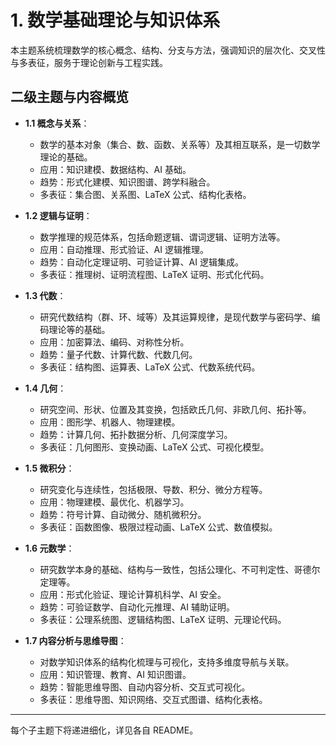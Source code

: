 # 1. 数学基础理论与知识体系

本主题系统梳理数学的核心概念、结构、分支与方法，强调知识的层次化、交叉性与多表征，服务于理论创新与工程实践。

## 二级主题与内容概览

- **1.1 概念与关系**：
  - 数学的基本对象（集合、数、函数、关系等）及其相互联系，是一切数学理论的基础。
  - 应用：知识建模、数据结构、AI 基础。
  - 趋势：形式化建模、知识图谱、跨学科融合。
  - 多表征：集合图、关系图、LaTeX 公式、结构化表格。

- **1.2 逻辑与证明**：
  - 数学推理的规范体系，包括命题逻辑、谓词逻辑、证明方法等。
  - 应用：自动推理、形式验证、AI 逻辑推理。
  - 趋势：自动化定理证明、可验证计算、AI 逻辑集成。
  - 多表征：推理树、证明流程图、LaTeX 证明、形式化代码。

- **1.3 代数**：
  - 研究代数结构（群、环、域等）及其运算规律，是现代数学与密码学、编码理论等的基础。
  - 应用：加密算法、编码、对称性分析。
  - 趋势：量子代数、计算代数、代数几何。
  - 多表征：结构图、运算表、LaTeX 公式、代数系统代码。

- **1.4 几何**：
  - 研究空间、形状、位置及其变换，包括欧氏几何、非欧几何、拓扑等。
  - 应用：图形学、机器人、物理建模。
  - 趋势：计算几何、拓扑数据分析、几何深度学习。
  - 多表征：几何图形、变换动画、LaTeX 公式、可视化模型。

- **1.5 微积分**：
  - 研究变化与连续性，包括极限、导数、积分、微分方程等。
  - 应用：物理建模、最优化、机器学习。
  - 趋势：符号计算、自动微分、随机微积分。
  - 多表征：函数图像、极限过程动画、LaTeX 公式、数值模拟。

- **1.6 元数学**：
  - 研究数学本身的基础、结构与一致性，包括公理化、不可判定性、哥德尔定理等。
  - 应用：形式化验证、理论计算机科学、AI 安全。
  - 趋势：可验证数学、自动化元推理、AI 辅助证明。
  - 多表征：公理系统图、逻辑结构图、LaTeX 证明、元理论代码。

- **1.7 内容分析与思维导图**：
  - 对数学知识体系的结构化梳理与可视化，支持多维度导航与关联。
  - 应用：知识管理、教育、AI 知识图谱。
  - 趋势：智能思维导图、自动内容分析、交互式可视化。
  - 多表征：思维导图、知识网络、交互式图谱、结构化表格。

---

每个子主题下将递进细化，详见各自 README。
